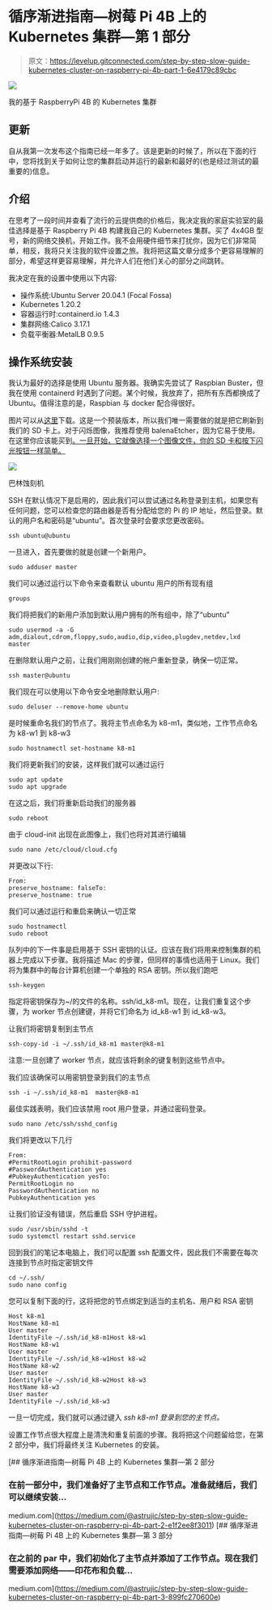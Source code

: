 # 循序渐进指南—树莓 Pi 4B 上的 Kubernetes 集群—第 1 部分

> 原文：<https://levelup.gitconnected.com/step-by-step-slow-guide-kubernetes-cluster-on-raspberry-pi-4b-part-1-6e4179c89cbc>

![](img/ecbceaa93f24257f488279afbe512f15.png)

我的基于 RaspberryPi 4B 的 Kubernetes 集群

## 更新

自从我第一次发布这个指南已经一年多了。该是更新的时候了，所以在下面的行中，您将找到关于如何让您的集群启动并运行的最新和最好的(也是经过测试的最重要的)信息。

## 介绍

在思考了一段时间并查看了流行的云提供商的价格后，我决定我的家庭实验室的最佳选择是基于 Raspberry Pi 4B 构建我自己的 Kubernetes 集群。买了 4x4GB 型号，新的网络交换机，开始工作。我不会用硬件细节来打扰你，因为它们非常简单，相反，我将只关注我的软件设置之旅。我将把这篇文章分成多个更容易理解的部分，希望这样更容易理解，并允许人们在他们关心的部分之间跳转。

我决定在我的设置中使用以下内容:

*   操作系统:Ubuntu Server 20.04.1 (Focal Fossa)
*   Kubernetes 1.20.2
*   容器运行时:containerd.io 1.4.3
*   集群网络:Calico 3.17.1
*   负载平衡器:MetalLB 0.9.5

## 操作系统安装

我认为最好的选择是使用 Ubuntu 服务器。我确实先尝试了 Raspbian Buster，但我在使用 containerd 时遇到了问题。某个时候，我放弃了，把所有东西都换成了 Ubuntu。值得注意的是，Raspbian 与 docker 配合得很好。

图片可以从[这里](https://ubuntu.com/download/raspberry-pi)下载。这是一个预装版本，所以我们唯一需要做的就是把它刷新到我们的 SD 卡上。对于闪烁图像，我推荐使用 balenaEtcher，因为它易于使用。在这里你应该能买到[。一旦开始，它就像选择一个图像文件，你的 SD 卡和按下闪光按钮一样简单。](https://www.balena.io/etcher/)

![](img/f4c4ef59edc151c7eb1f5f95f1cec35c.png)

巴林蚀刻机

SSH 在默认情况下是启用的，因此我们可以尝试通过名称登录到主机，如果您有任何问题，您可以检查您的路由器是否有分配给您的 Pi 的 IP 地址，然后登录。默认的用户名和密码是“ubuntu”。首次登录时会要求您更改密码。

```
ssh ubuntu@ubuntu
```

一旦进入，首先要做的就是创建一个新用户。

```
sudo adduser master
```

我们可以通过运行以下命令来查看默认 ubuntu 用户的所有现有组

```
groups
```

我们将把我们的新用户添加到默认用户拥有的所有组中，除了“ubuntu”

```
sudo usermod -a -G adm,dialout,cdrom,floppy,sudo,audio,dip,video,plugdev,netdev,lxd master
```

在删除默认用户之前，让我们用刚刚创建的帐户重新登录，确保一切正常。

```
ssh master@ubuntu
```

我们现在可以使用以下命令安全地删除默认用户:

```
sudo deluser --remove-home ubuntu
```

是时候重命名我们的节点了。我将主节点命名为 k8-m1，类似地，工作节点命名为 k8-w1 到 k8-w3

```
sudo hostnamectl set-hostname k8-m1
```

我们将更新我们的安装，这样我们就可以通过运行

```
sudo apt update
sudo apt upgrade
```

在这之后，我们将重新启动我们的服务器

```
sudo reboot
```

由于 cloud-init 出现在此图像上，我们也将对其进行编辑

```
sudo nano /etc/cloud/cloud.cfg
```

并更改以下行:

```
From:
preserve_hostname: falseTo:
preserve_hostname: true
```

我们可以通过运行和重启来确认一切正常

```
sudo hostnamectl
sudo reboot
```

队列中的下一件事是启用基于 SSH 密钥的认证。应该在我们将用来控制集群的机器上完成以下步骤。我将描述 Mac 的步骤，但同样的事情也适用于 Linux。我们将为集群中的每台计算机创建一个单独的 RSA 密钥。所以我们跑吧

```
ssh-keygen
```

指定将密钥保存为~/的文件的名称。ssh/id_k8-m1。现在，让我们重复这个步骤，为 worker 节点创建键，并将它们命名为 id_k8-w1 到 id_k8-w3。

让我们将密钥复制到主节点

```
ssh-copy-id -i ~/.ssh/id_k8-m1 master@k8-m1
```

注意:一旦创建了 worker 节点，就应该将剩余的键复制到这些节点中。

我们应该确保可以用密钥登录到我们的主节点

```
ssh -i ~/.ssh/id_k8-m1  master@k8-m1
```

最佳实践表明，我们应该禁用 root 用户登录，并通过密码登录。

```
sudo nano /etc/ssh/sshd_config
```

我们将更改以下几行

```
From:
#PermitRootLogin prohibit-password
#PasswordAuthentication yes
#PubkeyAuthentication yesTo:
PermitRootLogin no
PasswordAuthentication no
PubkeyAuthentication yes
```

让我们验证没有错误，然后重启 SSH 守护进程。

```
sudo /usr/sbin/sshd -t
sudo systemctl restart sshd.service
```

回到我们的笔记本电脑上，我们可以配置 ssh 配置文件，因此我们不需要在每次连接到节点时指定密钥文件

```
cd ~/.ssh/
sudo nano config
```

您可以复制下面的行，这将把您的节点绑定到适当的主机名、用户和 RSA 密钥

```
Host k8-m1
HostName k8-m1
User master
IdentityFile ~/.ssh/id_k8-m1Host k8-w1
HostName k8-w1
User master
IdentityFile ~/.ssh/id_k8-w1Host k8-w2
HostName k8-w2
User master
IdentityFile ~/.ssh/id_k8-w2Host k8-w3
HostName k8-w3
User master
IdentityFile ~/.ssh/id_k8-w3
```

一旦一切完成，我们就可以通过键入 *ssh k8-m1 登录到您的主节点。*

设置工作节点很大程度上是清洗和重复前面的步骤。我将把这个问题留给您，在第 2 部分中，我们将最终关注 Kubernetes 的安装。

[](https://medium.com/@astrujic/step-by-step-slow-guide-kubernetes-cluster-on-raspberry-pi-4b-part-2-e1f2ee8f3011) [## 循序渐进指南—树莓 Pi 4B 上的 Kubernetes 集群—第 2 部分

### 在前一部分中，我们准备好了主节点和工作节点。准备就绪后，我们可以继续安装…

medium.com](https://medium.com/@astrujic/step-by-step-slow-guide-kubernetes-cluster-on-raspberry-pi-4b-part-2-e1f2ee8f3011) [](https://medium.com/@astrujic/step-by-step-slow-guide-kubernetes-cluster-on-raspberry-pi-4b-part-3-899fc270600e) [## 循序渐进指南—树莓 Pi 4B 上的 Kubernetes 集群—第 3 部分

### 在之前的 par 中，我们初始化了主节点并添加了工作节点。现在我们需要添加网络——印花布和负载…

medium.com](https://medium.com/@astrujic/step-by-step-slow-guide-kubernetes-cluster-on-raspberry-pi-4b-part-3-899fc270600e)